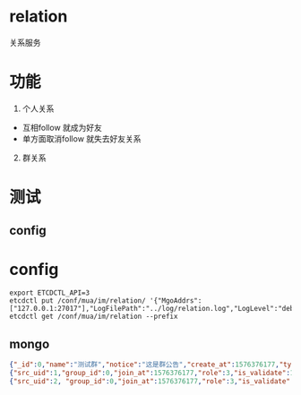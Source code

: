 # relation
关系服务

# 功能
1. 个人关系
 - 互相follow 就成为好友
 - 单方面取消follow 就失去好友关系
2. 群关系

# 测试
## config
# config 
```shell script
export ETCDCTL_API=3
etcdctl put /conf/mua/im/relation/ '{"MgoAddrs":["127.0.0.1:27017"],"LogFilePath":"../log/relation.log","LogLevel":"debug"}'
etcdctl get /conf/mua/im/relation --prefix
```

## mongo

```json
{"_id":0,"name":"测试群","notice":"这是群公告","create_at":1576376177,"type":1}
{"src_uid":1,"group_id":0,"join_at":1576376177,"role":3,"is_validate":1,"create_at":1576376177}
{"src_uid":2, "group_id":0,"join_at":1576376177,"role":3,"is_validate":1,"create_at":1576376177}
```
